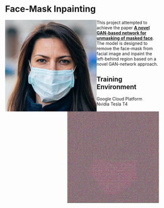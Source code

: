 # Face-Mask Inpainting

<img src="info_imgs/test1.jpg" align="left" width="300px" >
<img src="info_imgs/test1.gif" align="right" width="300px" > 


This project attempted to achieve the paper **[A novel GAN-based network for unmasking of 
masked face](https://ieeexplore.ieee.org/stamp/stamp.jsp?tp=&arnumber=9019697)**. The model 
is designed to remove the face-mask from facial image and inpaint the left-behind region based 
on a novel GAN-network approach.

## Training Environment
- Google Cloud Platform 
- Nvidia Tesla T4

